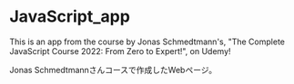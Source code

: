 # JavaScript_app
This is an app from the course by Jonas Schmedtmann's, "The Complete JavaScript Course 2022: From Zero to Expert!", on Udemy!

Jonas Schmedtmannさんコースで作成したWebページ。
